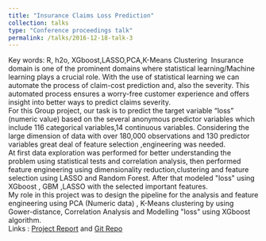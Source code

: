 ```yaml
---
title: "Insurance Claims Loss Prediction"
collection: talks
type: "Conference proceedings talk"
permalink: /talks/2016-12-18-talk-3
---
```

Key words: R, h2o, XGboost,LASSO,PCA,K-Means Clustering
​
Insurance domain is one of the prominent domains where statistical learning/Machine learning plays a crucial role. With the use of statistical learning we can automate the process of claim-cost prediction and, also the severity. This automated process ensures a worry-free customer experience and offers insight into better ways to predict claims severity.<br/>
For this Group project, our task is to predict the target variable “loss” (numeric value) based on the several anonymous predictor variables which include 116 categorical variables,14 continuous variables. Considering the large dimension of data with over 180,000 observations and 130 predictor variables great deal of feature selection ,engineering was needed.
<br/>
​At first data exploration was performed for better understanding the problem using statistical tests and correlation analysis, then performed feature engineering using dimensionality reduction,clustering and feature selection using LASSO and Random Forest. After that modeled "loss" using XGboost , GBM ,LASSO with the selected important features.<br/>
​My role in this project was to design the pipeline for the analysis and feature engineering using PCA (Numeric data) , K-Means clustering by using Gower-distance, Correlation Analysis and Modelling "loss" using XGboost algorithm.<br/>
​Links :  [Project Report](https://github.com/bandjay/claims-prediction/blob/master/Final%20Project%20Report.pdf) and [Git Repo](https://github.com/bandjay/claims-prediction)
